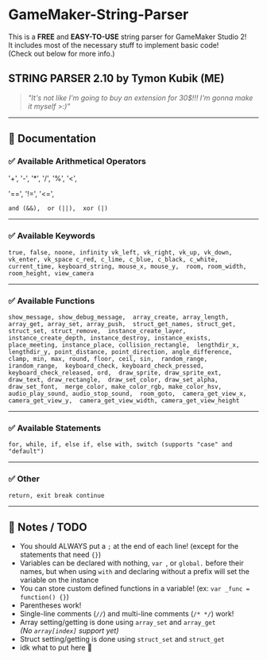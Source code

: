 # GameMaker-String-Parser

This is a **FREE** and **EASY-TO-USE** string parser for GameMaker Studio 2!  
It includes most of the necessary stuff to implement basic code!  
(Check out below for more info.)

## STRING PARSER 2.10 by Tymon Kubik (ME)
> _"It's not like I'm going to buy an extension for 30$!!! I'm gonna make it myself >:)"_

---

## 📄 Documentation

### ✅ Available Arithmetical Operators
'+', 
'-', 
'*', 
'/', 
'%', 
'<', 

'==', 
'!=', 
'<=', 

`and (&&), 
or (||), 
xor (|)`

---

### ✅ Available Keywords
`true, false, noone, infinity
vk_left, vk_right, vk_up, vk_down, vk_enter, vk_space
c_red, c_lime, c_blue, c_black, c_white, 
current_time, keyboard_string, mouse_x, mouse_y, 
room, room_width, room_height, view_camera`

---

### ✅ Available Functions
`show_message, show_debug_message, 
array_create, array_length, array_get, array_set, array_push, 
struct_get_names, struct_get, struct_set, struct_remove, 
instance_create_layer, instance_create_depth, instance_destroy, instance_exists, 
place_meeting, instance_place, collision_rectangle, 
lengthdir_x, lengthdir_y, point_distance, point_direction, angle_difference, 
clamp, min, max, round, floor, ceil, sin, 
random_range, irandom_range, 
keyboard_check, keyboard_check_pressed, keyboard_check_released, ord, 
draw_sprite, draw_sprite_ext, draw_text, draw_rectangle, 
draw_set_color, draw_set_alpha, draw_set_font, 
merge_color, make_color_rgb, make_color_hsv, 
audio_play_sound, audio_stop_sound, 
room_goto, 
camera_get_view_x, camera_get_view_y, 
camera_get_view_width, camera_get_view_height`

---

### ✅ Available Statements
`for,
while,
if, else if, else
with,
switch (supports "case" and "default")`

---
        
### ✅ Other
`return, exit
break
continue`

---

## 📝 Notes / TODO
- You should ALWAYS put a `;` at the end of each line!
  (except for the statements that need `{}`)
- Variables can be declared with nothing, `var `, or `global.` before their names,
  but when using `with` and declaring without a prefix will set the variable on the instance
- You can store custom defined functions in a variable! (ex: `var _func = function() {}`)
- Parentheses work!  
- Single-line comments (`//`) and multi-line comments (`/* */`) work!  
- Array setting/getting is done using `array_set` and `array_get`  
  *(No `array[index]` support yet)*  
- Struct setting/getting is done using `struct_set` and `struct_get`  
- idk what to put here 🤷  
